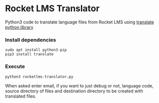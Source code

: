 Rocket LMS Translator
=====================

Python3 code to translate language files from Rocket LMS using [translate python library](https://translate-python.readthedocs.io/en/latest/)

### Install dependencies

```console
sudo apt install python3-pip
pip3 install translate
```

### Execute

```console
python3 rocketlms-translator.py
```

When asked enter email, if you want to just debug or not, language code, source directory of files and destination directory to be created with translated files.
